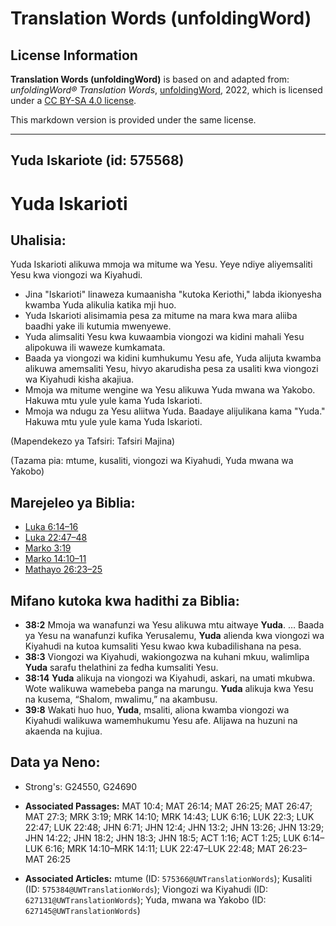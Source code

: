 # Translation Words (unfoldingWord)

## License Information

**Translation Words (unfoldingWord)** is based on and adapted from: _unfoldingWord® Translation Words_, [unfoldingWord](https://unfoldingword.org/utw), 2022, which is licensed under a [CC BY-SA 4.0 license](https://creativecommons.org/licenses/by-sa/4.0/legalcode.en).

This markdown version is provided under the same license.



--------------------------------

## Yuda Iskariote (id: 575568)

Yuda Iskarioti
==============

Uhalisia:
---------

Yuda Iskarioti alikuwa mmoja wa mitume wa Yesu. Yeye ndiye aliyemsaliti Yesu kwa viongozi wa Kiyahudi.

* Jina "Iskarioti" linaweza kumaanisha "kutoka Keriothi," labda ikionyesha kwamba Yuda alikulia katika mji huo.
* Yuda Iskarioti alisimamia pesa za mitume na mara kwa mara aliiba baadhi yake ili kutumia mwenyewe.
* Yuda alimsaliti Yesu kwa kuwaambia viongozi wa kidini mahali Yesu alipokuwa ili waweze kumkamata.
* Baada ya viongozi wa kidini kumhukumu Yesu afe, Yuda alijuta kwamba alikuwa amemsaliti Yesu, hivyo akarudisha pesa za usaliti kwa viongozi wa Kiyahudi kisha akajiua.
* Mmoja wa mitume wengine wa Yesu alikuwa Yuda mwana wa Yakobo. Hakuwa mtu yule yule kama Yuda Iskarioti.
* Mmoja wa ndugu za Yesu aliitwa Yuda. Baadaye alijulikana kama "Yuda." Hakuwa mtu yule yule kama Yuda Iskarioti.

(Mapendekezo ya Tafsiri: Tafsiri Majina)

(Tazama pia: mtume, kusaliti, viongozi wa Kiyahudi, Yuda mwana wa Yakobo)

Marejeleo ya Biblia:
--------------------

* [Luka 6:14–16](https://ref.ly/Luke6:14-Luke6:16)
* [Luka 22:47–48](https://ref.ly/Luke22:47-Luke22:48)
* [Marko 3:19](https://ref.ly/Mark3:19)
* [Marko 14:10–11](https://ref.ly/Mark14:10-Mark14:11)
* [Mathayo 26:23–25](https://ref.ly/Matt26:23-Matt26:25)

Mifano kutoka kwa hadithi za Biblia:
------------------------------------

* **38:2** Mmoja wa wanafunzi wa Yesu alikuwa mtu aitwaye **Yuda**. … Baada ya Yesu na wanafunzi kufika Yerusalemu, **Yuda** alienda kwa viongozi wa Kiyahudi na kutoa kumsaliti Yesu kwao kwa kubadilishana na pesa.
* **38:3** Viongozi wa Kiyahudi, wakiongozwa na kuhani mkuu, walimlipa **Yuda** sarafu thelathini za fedha kumsaliti Yesu.
* **38:14** **Yuda** alikuja na viongozi wa Kiyahudi, askari, na umati mkubwa. Wote walikuwa wamebeba panga na marungu. **Yuda** alikuja kwa Yesu na kusema, “Shalom, mwalimu,” na akambusu.
* **39:8** Wakati huo huo, **Yuda**, msaliti, aliona kwamba viongozi wa Kiyahudi walikuwa wamemhukumu Yesu afe. Alijawa na huzuni na akaenda na kujiua.

Data ya Neno:
-------------

* Strong's: G24550, G24690

* **Associated Passages:** MAT 10:4; MAT 26:14; MAT 26:25; MAT 26:47; MAT 27:3; MRK 3:19; MRK 14:10; MRK 14:43; LUK 6:16; LUK 22:3; LUK 22:47; LUK 22:48; JHN 6:71; JHN 12:4; JHN 13:2; JHN 13:26; JHN 13:29; JHN 14:22; JHN 18:2; JHN 18:3; JHN 18:5; ACT 1:16; ACT 1:25; LUK 6:14–LUK 6:16; MRK 14:10–MRK 14:11; LUK 22:47–LUK 22:48; MAT 26:23–MAT 26:25
* **Associated Articles:** mtume (ID: `575366@UWTranslationWords`); Kusaliti (ID: `575384@UWTranslationWords`); Viongozi wa Kiyahudi (ID: `627131@UWTranslationWords`); Yuda, mwana wa Yakobo (ID: `627145@UWTranslationWords`)

